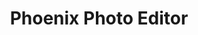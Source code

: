 ---
description: 操作明了的图片美化app。是美化图片，不是美化人的。
layout: post
results:
- primaryGenreName: Photo & Video
  version: '1.1'
  artworkUrl100: http://a1013.phobos.apple.com/us/r30/Purple6/v4/65/b3/6b/65b36bf9-5db8-d62f-e999-400eae3c1128/mzl.yoiidzaa.png
  trackViewUrl: https://itunes.apple.com/cn/app/phoenix-photo-editor/id734696710?mt=8&uo=4
  artworkUrl60: http://a241.phobos.apple.com/us/r30/Purple4/v4/42/22/e2/4222e21e-3904-c847-6dd5-eb94aa4101f5/icon-57.png
  userRatingCountForCurrentVersion: 1
  sellerName: Ilya Kuznetsov
  supportedDevices:
  - iPadThirdGen
  - iPadFourthGen4G
  - iPadMini
  - iPodTouchourthGen
  - iPad2Wifi
  - iPhone4S
  - iPodTouchFifthGen
  - iPadFourthGen
  - iPadMini4G
  - iPhone5s
  - iPad23G
  - iPhone5c
  - iPhone4
  - iPadThirdGen4G
  - iPhone5
  - iPhone-3GS
  genres:
  - 摄影与录像
  - 娱乐
  trackName: Phoenix Photo Editor
  description: "Phoenix is a powerful and fast photo editor with a lot of
    editing tools, import and share options. \nWith Phoenix you will have
    all the freedom to customize your photos with pretty filters, effects,
    borders and fonts.\n\n- it saves your current progress, you can continue
    in any time\n- undo/redo feature\n- supports high resolution output (up
    to 3000x3000)\n- share your project to socials directly, send via mail
    or print it\n- preserves EXIF data while editing\n- you can add, edit
    or delete geolocation\n\nTools:\n\n- Enhance\n- Photo Filters\n- Art Filters\n-
    Light Effects\n- Frames\n- Stickers\n- Text labels with bunch of fonts\n-
    Vignette\n- Blur (5 types)\n- Pixelate area\n- Color Splash\n- Draw (5
    tools, color picker, undo/redo)\n- Brightness/contrast\n- Hue/Saturation\n-
    Exposure\n- Warmth\n- Sharpness\n- Crop\n- Orientation\n\nSupported socials:
    \n- Facebook (import, share)\n- Twitter\n- Instagram (import, search by
    hashtag, share)\n- Flickr (import, search, share)\n- Tumblr\n- Google+
    \n- VKontakte"
  price: 0
  trackId: 734696710
  releaseDate: '2013-12-06T11:36:32Z'
  screenshotUrls:
  - http://a2.mzstatic.com/us/r30/Purple4/v4/f4/62/e7/f462e7e8-4341-ba64-0bf1-16d0475e261f/screen1136x1136.jpeg
  - http://a1.mzstatic.com/us/r30/Purple4/v4/62/47/c5/6247c5ef-7c2c-a412-ad1b-23878db6a9bd/screen1136x1136.jpeg
  - http://a3.mzstatic.com/us/r30/Purple6/v4/8c/31/cc/8c31cc1b-94ec-0499-dad0-ecea47f01f3b/screen1136x1136.jpeg
  - http://a5.mzstatic.com/us/r30/Purple4/v4/ad/82/b7/ad82b72e-8bb5-70c5-6ac6-cdc46f7d2b70/screen1136x1136.jpeg
  - http://a1.mzstatic.com/us/r30/Purple/v4/1d/22/c3/1d22c315-d665-dfa5-da74-4e22ff869cdb/screen1136x1136.jpeg
  artistViewUrl: https://itunes.apple.com/cn/artist/ilya-kuznetsov/id592730188?uo=4
  primaryGenreId: 6008
  averageUserRatingForCurrentVersion: 1
  kind: software
  fileSizeBytes: '28436328'
  bundleId: com.ilyakuznetsov.phoenix
  releaseNotes: '- improved vignette, crop tools, import

    - added resize tool

    - some graphics and bug fixes'
  trackContentRating: 4+
  artistName: Ilya Kuznetsov
  trackCensoredName: Phoenix Photo Editor
  isGameCenterEnabled: false
  contentAdvisoryRating: 4+
  languageCodesISO2A:
  - EN
  - FR
  - DE
  - IT
  - PT
  - RU
  - ES
  features: &a []
  wrapperType: software
  artworkUrl512: http://a1013.phobos.apple.com/us/r30/Purple6/v4/65/b3/6b/65b36bf9-5db8-d62f-e999-400eae3c1128/mzl.yoiidzaa.png
  formattedPrice: 免费
  artistId: 592730188
  genreIds:
  - '6008'
  - '6016'
  currency: CNY
  ipadScreenshotUrls: *a
category: 摄影与录像
tags: tag1
resultCount: 1
title: Phoenix Photo Editor

---